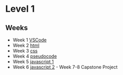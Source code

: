 
# Level 1

## Weeks

- Week 1 [VSCode](tools/vscode.md)
- Week 2 [html](languages/html/html1.md)
- Week 3 [css](languages/css/css1.md)
- Week 4 [pseudocode](languages/pseudocode/pseudocode1.md)
- Week 5 [javascript 1](languages/javascript/javascript1.md)
- Week 6 [javascript 2](languages/javascript/javascript2.md) - Week 7-8 Capstone Project